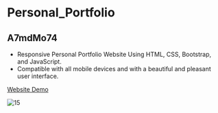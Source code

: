 # Personal_Portfolio

## A7mdMo74

- Responsive Personal Portfolio Website Using HTML, CSS, Bootstrap, and JavaScript.
- Compatible with all mobile devices and with a beautiful and pleasant user interface.

[Website Demo](https://personal-portfolio-a7mdmo74.vercel.app/)

![15](https://user-images.githubusercontent.com/68064222/176212548-8f48d4d2-cfd8-4182-a5b1-c3dc1efb1f70.jpg)

